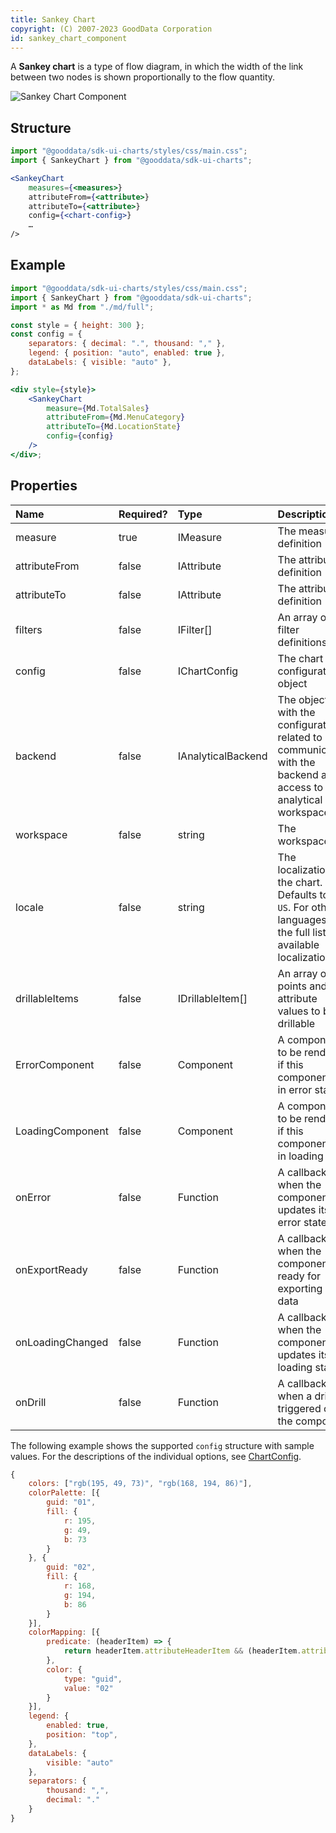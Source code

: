 ```yaml
---
title: Sankey Chart
copyright: (C) 2007-2023 GoodData Corporation
id: sankey_chart_component
---
```


A **Sankey chart** is a type of flow diagram, in which the width of the link between two nodes is shown proportionally to the flow quantity.

![Sankey Chart Component](gd-ui/sankey_chart.png "Sankey Chart Component")

## Structure

```jsx
import "@gooddata/sdk-ui-charts/styles/css/main.css";
import { SankeyChart } from "@gooddata/sdk-ui-charts";

<SankeyChart
    measures={<measures>}
    attributeFrom={<attribute>}
    attributeTo={<attribute>}
    config={<chart-config>}
    …
/>
```

## Example

```jsx
import "@gooddata/sdk-ui-charts/styles/css/main.css";
import { SankeyChart } from "@gooddata/sdk-ui-charts";
import * as Md from "./md/full";

const style = { height: 300 };
const config = {
    separators: { decimal: ".", thousand: "," },
    legend: { position: "auto", enabled: true },
    dataLabels: { visible: "auto" },
};

<div style={style}>
    <SankeyChart
        measure={Md.TotalSales}
        attributeFrom={Md.MenuCategory}
        attributeTo={Md.LocationState}
        config={config}
    />
</div>;
```

## Properties

| Name             | Required? | Type               | Description                                                                                                            |
| :--------------- | :-------- | :----------------- | :--------------------------------------------------------------------------------------------------------------------- |
| measure          | true      | IMeasure           | The measure definition                                                                                                 |
| attributeFrom    | false     | IAttribute         | The attribute definition                                                                                               |
| attributeTo      | false     | IAttribute         | The attribute definition                                                                                               |
| filters          | false     | IFilter[]          | An array of filter definitions                                                                                         |
| config           | false     | IChartConfig       | The chart configuration object                                                                                         |
| backend          | false     | IAnalyticalBackend | The object with the configuration related to communication with the backend and access to analytical workspaces        |
| workspace        | false     | string             | The workspace ID                                                                                                       |
| locale           | false     | string             | The localization of the chart. Defaults to `en-US`. For other languages, see the full list of available localizations. |
| drillableItems   | false     | IDrillableItem[]   | An array of points and attribute values to be drillable                                                                |
| ErrorComponent   | false     | Component          | A component to be rendered if this component is in error state                                                         |
| LoadingComponent | false     | Component          | A component to be rendered if this component is in loading state                                                       |
| onError          | false     | Function           | A callback when the component updates its error state                                                                  |
| onExportReady    | false     | Function           | A callback when the component is ready for exporting its data                                                          |
| onLoadingChanged | false     | Function           | A callback when the component updates its loading state                                                                |
| onDrill          | false     | Function           | A callback when a drill is triggered on the component                                                                  |

The following example shows the supported `config` structure with sample values. For the descriptions of the individual options, see [ChartConfig](../chart_config/).

```javascript
{
    colors: ["rgb(195, 49, 73)", "rgb(168, 194, 86)"],
    colorPalette: [{
        guid: "01",
        fill: {
            r: 195,
            g: 49,
            b: 73
        }
    }, {
        guid: "02",
        fill: {
            r: 168,
            g: 194,
            b: 86
        }
    }],
    colorMapping: [{
        predicate: (headerItem) => {
            return headerItem.attributeHeaderItem && (headerItem.attributeHeaderItem.uri === "Coffee")
        },
        color: {
            type: "guid",
            value: "02"
        }
    }],
    legend: {
        enabled: true,
        position: "top",
    },
    dataLabels: {
        visible: "auto"
    },
    separators: {
        thousand: ",",
        decimal: "."
    }
}
```
